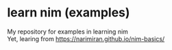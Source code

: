 # learn nim (examples)
My repository for examples in learning nim <br>
Yet, learing from https://narimiran.github.io/nim-basics/
